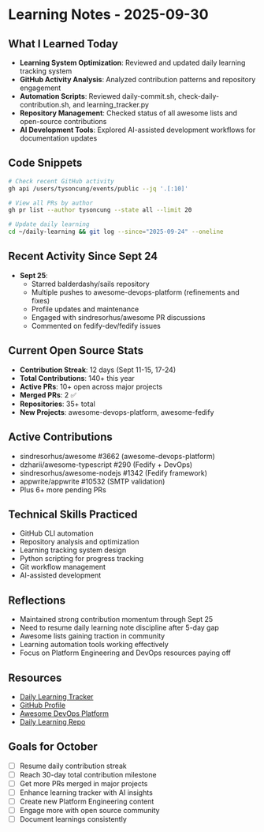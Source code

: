 # Learning Notes - 2025-09-30

## What I Learned Today
- **Learning System Optimization**: Reviewed and updated daily learning tracking system
- **GitHub Activity Analysis**: Analyzed contribution patterns and repository engagement
- **Automation Scripts**: Reviewed daily-commit.sh, check-daily-contribution.sh, and learning_tracker.py
- **Repository Management**: Checked status of all awesome lists and open-source contributions
- **AI Development Tools**: Explored AI-assisted development workflows for documentation updates

## Code Snippets
```bash
# Check recent GitHub activity
gh api /users/tysoncung/events/public --jq '.[:10]'

# View all PRs by author
gh pr list --author tysoncung --state all --limit 20

# Update daily learning
cd ~/daily-learning && git log --since="2025-09-24" --oneline
```

## Recent Activity Since Sept 24
- **Sept 25**:
  - Starred balderdashy/sails repository
  - Multiple pushes to awesome-devops-platform (refinements and fixes)
  - Profile updates and maintenance
  - Engaged with sindresorhus/awesome PR discussions
  - Commented on fedify-dev/fedify issues

## Current Open Source Stats
- **Contribution Streak**: 12 days (Sept 11-15, 17-24)
- **Total Contributions**: 140+ this year
- **Active PRs**: 10+ open across major projects
- **Merged PRs**: 2 ✅
- **Repositories**: 35+ total
- **New Projects**: awesome-devops-platform, awesome-fedify

## Active Contributions
- sindresorhus/awesome #3662 (awesome-devops-platform)
- dzharii/awesome-typescript #290 (Fedify + DevOps)
- sindresorhus/awesome-nodejs #1342 (Fedify framework)
- appwrite/appwrite #10532 (SMTP validation)
- Plus 6+ more pending PRs

## Technical Skills Practiced
- GitHub CLI automation
- Repository analysis and optimization
- Learning tracking system design
- Python scripting for progress tracking
- Git workflow management
- AI-assisted development

## Reflections
- Maintained strong contribution momentum through Sept 25
- Need to resume daily learning note discipline after 5-day gap
- Awesome lists gaining traction in community
- Learning automation tools working effectively
- Focus on Platform Engineering and DevOps resources paying off

## Resources
- [Daily Learning Tracker](~/learning_tracker.py)
- [GitHub Profile](https://github.com/tysoncung)
- [Awesome DevOps Platform](https://github.com/tysoncung/awesome-devops-platform)
- [Daily Learning Repo](https://github.com/tysoncung/daily-learning)

## Goals for October
- [ ] Resume daily contribution streak
- [ ] Reach 30-day total contribution milestone
- [ ] Get more PRs merged in major projects
- [ ] Enhance learning tracker with AI insights
- [ ] Create new Platform Engineering content
- [ ] Engage more with open source community
- [ ] Document learnings consistently